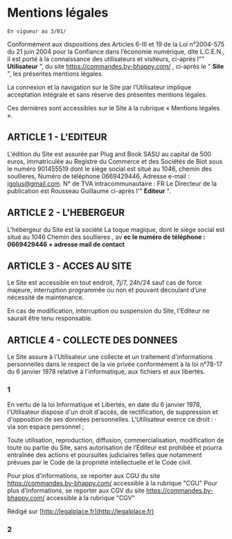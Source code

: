 # Mentions légales

```
En vigueur au 3/01/
```
Conformément aux dispositions des Articles 6-III et 19 de la Loi n°2004-575 du 21 juin 2004 pour la
Confiance dans l’économie numérique, dite L.C.E.N., il est porté à la connaissance des utilisateurs et
visiteurs, ci-après l"" **Utilisateur** ", du site https://commandes.by-bhappy.com/ , ci-après le " **Site** ", les
présentes mentions légales.

La connexion et la navigation sur le Site par l’Utilisateur implique acceptation intégrale et sans réserve
des présentes mentions légales.

Ces dernières sont accessibles sur le Site à la rubrique « Mentions légales ».

## ARTICLE 1 - L'EDITEUR

L'édition du Site est assurée par Plug and Book SASU au capital de 500 euros, immatriculée au
Registre du Commerce et des Sociétés de Biot sous le numéro 901455519 dont le siège social est
situé au 1046, chemin des soullieres,
Numéro de téléphone 0669429446,
Adresse e-mail : igolus@gmail.com.
N° de TVA intracommunautaire : FR
Le Directeur de la publication est Rousseau Guillaume
ci-après l'" **Editeur** ".

## ARTICLE 2 - L'HEBERGEUR

L'hébergeur du Site est la société La toque magique, dont le siège social est situé au 1046 Chemin
des soullieres , av **ec le numéro de téléphone : 0669429446 + adresse mail de contact**

## ARTICLE 3 - ACCES AU SITE

Le Site est accessible en tout endroit, 7j/7, 24h/24 sauf cas de force majeure, interruption
programmée ou non et pouvant découlant d’une nécessité de maintenance.

En cas de modification, interruption ou suspension du Site, l'Editeur ne saurait être tenu responsable.

## ARTICLE 4 - COLLECTE DES DONNEES

Le Site assure à l'Utilisateur une collecte et un traitement d'informations personnelles dans le respect
de la vie privée conformément à la loi n°78-17 du 6 janvier 1978 relative à l'informatique, aux fichiers
et aux libertés.

### 1


En vertu de la loi Informatique et Libertés, en date du 6 janvier 1978, l'Utilisateur dispose d'un droit
d'accès, de rectification, de suppression et d'opposition de ses données personnelles. L'Utilisateur
exerce ce droit :
· via son espace personnel ;

Toute utilisation, reproduction, diffusion, commercialisation, modification de toute ou partie du Site,
sans autorisation de l’Editeur est prohibée et pourra entraînée des actions et poursuites judiciaires
telles que notamment prévues par le Code de la propriété intellectuelle et le Code civil.

Pour plus d’informations, se reporter aux CGU du site https://commandes.by-bhappy.com/ accessible
à la rubrique "CGU"
Pour plus d’informations, se reporter aux CGV du site https://commandes.by-bhappy.com/ accessible
à la rubrique "CGV"

Rédigé sur [http://legalplace.fr](http://legalplace.fr)

### 2


